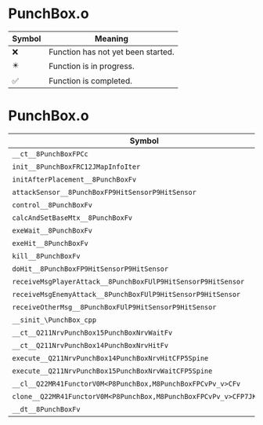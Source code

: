 # PunchBox.o
| Symbol | Meaning 
| ------------- | ------------- 
| :x: | Function has not yet been started. 
| :eight_pointed_black_star: | Function is in progress. 
| :white_check_mark: | Function is completed. 


# PunchBox.o
| Symbol | Decompiled? |
| ------------- | ------------- |
| `__ct__8PunchBoxFPCc` | :x: |
| `init__8PunchBoxFRC12JMapInfoIter` | :x: |
| `initAfterPlacement__8PunchBoxFv` | :x: |
| `attackSensor__8PunchBoxFP9HitSensorP9HitSensor` | :x: |
| `control__8PunchBoxFv` | :x: |
| `calcAndSetBaseMtx__8PunchBoxFv` | :x: |
| `exeWait__8PunchBoxFv` | :x: |
| `exeHit__8PunchBoxFv` | :x: |
| `kill__8PunchBoxFv` | :x: |
| `doHit__8PunchBoxFP9HitSensorP9HitSensor` | :x: |
| `receiveMsgPlayerAttack__8PunchBoxFUlP9HitSensorP9HitSensor` | :x: |
| `receiveMsgEnemyAttack__8PunchBoxFUlP9HitSensorP9HitSensor` | :x: |
| `receiveOtherMsg__8PunchBoxFUlP9HitSensorP9HitSensor` | :x: |
| `__sinit_\PunchBox_cpp` | :x: |
| `__ct__Q211NrvPunchBox15PunchBoxNrvWaitFv` | :x: |
| `__ct__Q211NrvPunchBox14PunchBoxNrvHitFv` | :x: |
| `execute__Q211NrvPunchBox14PunchBoxNrvHitCFP5Spine` | :x: |
| `execute__Q211NrvPunchBox15PunchBoxNrvWaitCFP5Spine` | :x: |
| `__cl__Q22MR41FunctorV0M<P8PunchBox,M8PunchBoxFPCvPv_v>CFv` | :x: |
| `clone__Q22MR41FunctorV0M<P8PunchBox,M8PunchBoxFPCvPv_v>CFP7JKRHeap` | :x: |
| `__dt__8PunchBoxFv` | :x: |
